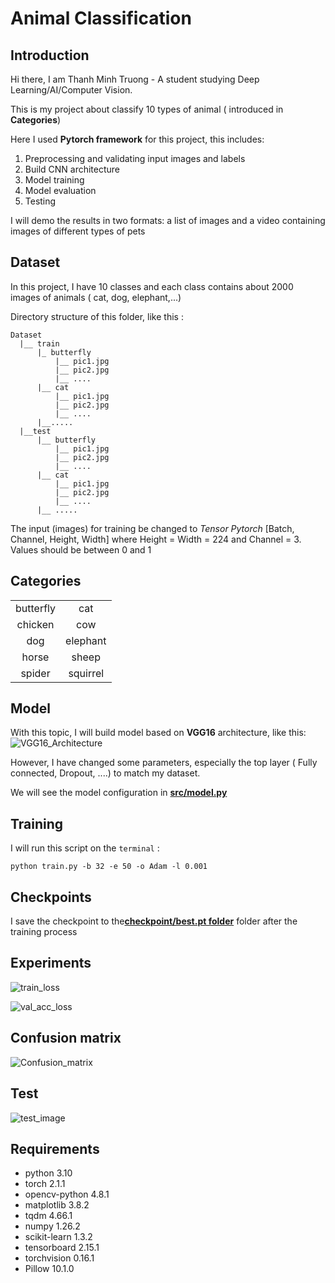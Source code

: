 # Animal Classification
## Introduction
Hi there, I am Thanh Minh Truong - A student studying Deep Learning/AI/Computer Vision.

This is my project about classify 10 types of animal ( introduced in **Categories**) 

Here I used **Pytorch framework** for this project, this includes:
1. Preprocessing and validating input images and labels
2. Build CNN architecture
3. Model training
4. Model evaluation
5. Testing

I will demo the results in two formats: a list of images and a video containing images of different types of pets

## Dataset
In this project, I have 10 classes and each class contains about 2000 images of animals ( cat, dog, elephant,...)

Directory structure of this folder, like this :

```
Dataset
  |__ train  
      |_ butterfly 
          |__ pic1.jpg 
          |__ pic2.jpg        
          |__ ....
      |__ cat
          |__ pic1.jpg   
          |__ pic2.jpg    
          |__ ....     
      |__.....  
  |__test
      |__ butterfly
          |__ pic1.jpg
          |__ pic2.jpg     
          |__ ....
      |__ cat
          |__ pic1.jpg   
          |__ pic2.jpg    
          |__ ....        
      |__ .....
```

The input (images) for training be changed to *Tensor Pytorch* [Batch, Channel, Height, Width] where Height = Width = 224 and Channel = 3. Values should be between 0 and 1

## Categories 
|           |          |
|:---------:|:--------:|
| butterfly | cat      |
| chicken   | cow      | 
| dog       | elephant | 
| horse     | sheep    |
| spider    | squirrel |

## Model

With this topic, I will build model based on **VGG16** architecture, like this:
![VGG16_Architecture]("")

However, I have changed some parameters, especially the top layer ( Fully connected, Dropout, ....) to match my dataset.

We will see the model configuration in [**src/model.py**]("https://github.com/mThanh1311/animal_classification/blob/main/src/model.py")
## Training

I will run this script on the ```terminal``` :

```
python train.py -b 32 -e 50 -o Adam -l 0.001
 ```
## Checkpoints

I save the checkpoint to the[**checkpoint/best.pt folder**]("https://github.com/mThanh1311/animal_classification/blob/main/checkpoint/best.pt") folder after the training process

## Experiments

![train_loss]("https://github.com/mThanh1311/animal_classification/blob/main/Experiments/train_loss.png")

![val_acc_loss]("https://github.com/mThanh1311/animal_classification/blob/main/Experiments/val_acc_loss.png")

## Confusion matrix

![Confusion_matrix]("https://github.com/mThanh1311/animal_classification/blob/main/Experiments/confusion_matrix.png")

## Test

![test_image]("https://github.com/mThanh1311/animal_classification/blob/main/Experiments/test_images.png")

## Requirements
* python 3.10
* torch 2.1.1
* opencv-python 4.8.1
* matplotlib 3.8.2
* tqdm 4.66.1
* numpy 1.26.2
* scikit-learn 1.3.2
* tensorboard 2.15.1
* torchvision 0.16.1
* Pillow 10.1.0 
